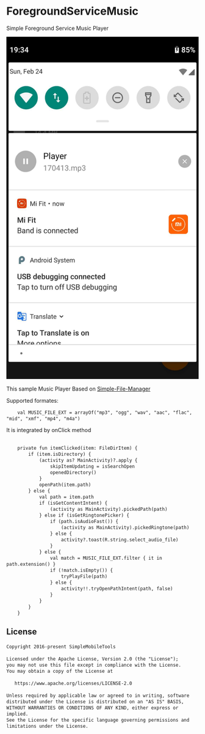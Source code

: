 # ForegroundServiceMusic
Simple Foreground Service Music Player


![Notification](https://github.com/app-z/ForegroundServiceMusic/blob/master/player.png)

This sample Music Player Based on <a href='https://github.com/SimpleMobileTools/Simple-File-Manager'>Simple-File-Manager</a>

Supported formates: 

```
    val MUSIC_FILE_EXT = arrayOf("mp3", "ogg", "wav", "aac", "flac", "mid", "xmf", "mp4", "m4a")
```

It is integrated by onClick method

```

    private fun itemClicked(item: FileDirItem) {
        if (item.isDirectory) {
            (activity as? MainActivity)?.apply {
                skipItemUpdating = isSearchOpen
                openedDirectory()
            }
            openPath(item.path)
        } else {
            val path = item.path
            if (isGetContentIntent) {
                (activity as MainActivity).pickedPath(path)
            } else if (isGetRingtonePicker) {
                if (path.isAudioFast()) {
                    (activity as MainActivity).pickedRingtone(path)
                } else {
                    activity?.toast(R.string.select_audio_file)
                }
            } else {
                val match = MUSIC_FILE_EXT.filter { it in path.extension() }
                if (!match.isEmpty()) {
                    tryPlayFile(path)
                } else {
                    activity!!.tryOpenPathIntent(path, false)
                }
            }
        }
    }

```


License
-------
    Copyright 2016-present SimpleMobileTools
    
    Licensed under the Apache License, Version 2.0 (the "License");
    you may not use this file except in compliance with the License.
    You may obtain a copy of the License at
    
       https://www.apache.org/licenses/LICENSE-2.0
    
    Unless required by applicable law or agreed to in writing, software
    distributed under the License is distributed on an "AS IS" BASIS,
    WITHOUT WARRANTIES OR CONDITIONS OF ANY KIND, either express or implied.
    See the License for the specific language governing permissions and
    limitations under the License.
